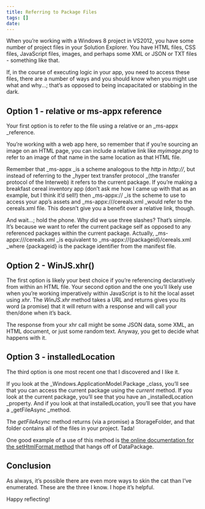 ```yaml
---
title: Referring to Package Files
tags: []
date: 
---
```


When you&rsquo;re working with a Windows 8 project in VS2012, you have some number of project files in your Solution Explorer. You have HTML files, CSS files, JavaScript files, images, and perhaps some XML or JSON or TXT files - something like that.

If, in the course of executing logic in your app, you need to access these files, there are a number of ways and you should know when you might use what and why...; that&rsquo;s as opposed to being incapacitated or stabbing in the dark.

## Option 1 - relative or ms-appx reference

Your first option is to refer to the file using a relative or an _ms-appx _reference.

You&rsquo;re working with a web app here, so remember that if you&rsquo;re sourcing an image on an HTML page, you can include a relative link like _myimage.png_ to refer to an image of that name in the same location as that HTML file.

Remember that _ms-appx _is a scheme analogous to the _http_ in _http://_, but instead of referring to the _hyper text transfer protocol _(the transfer protocol of the Interweb) it refers to the current package. If you&rsquo;re making a breakfast cereal inventory app (don&rsquo;t ask me how I came up with that as an example, but I think it&rsquo;d sell!) then _ms-appx:// _is the scheme to use to access your app&rsquo;s assets and  _ms-appx:///cereals.xml _would refer to the cereals.xml file. This doesn&rsquo;t give you a benefit over a relative link, though.

And wait...; hold the phone. Why did we use three slashes? That&rsquo;s simple. It&rsquo;s because we want to refer the current package self as opposed to any referenced packages within the current package. Actually, _ms-appx:///cereals.xml _is equivalent to _ms-appx://{packageid}/cereals.xml _where {packageid} is the package identifier from the manifest file.

## Option 2 - WinJS.xhr()

The first option is likely your best choice if you&rsquo;re referencing declaratively from within an HTML file. Your second option and the one you&rsquo;ll likely use when you&rsquo;re working imperatively within JavaScript is to hit the local asset using _xhr_. The _WinJS.xhr_ method takes a URL and returns gives you its word (a promise) that it will return with a response and will call your then/done when it&rsquo;s back.

The response from your xhr call might be some JSON data, some XML, an HTML document, or just some random text. Anyway, you get to decide what happens with it.

## Option 3 - installedLocation

The third option is one most recent one that I discovered and I like it.

If you look at the _Windows.ApplicationModel.Package _class, you&rsquo;ll see that you can access the current package using the _current_ method. If you look at the current package, you&rsquo;ll see that you have an _installedLocation _property. And if you look at that installedLocation, you&rsquo;ll see that you have a _getFileAsync _method.

The _getFileAsync_ method returns (via a promise) a StorageFolder, and that folder contains all of the files in your project. Tada!

One good example of a use of this method is [the online documentation for the setHtmlFormat method](http://msdn.microsoft.com/en-us/library/windows/apps/windows.applicationmodel.datatransfer.datapackage.sethtmlformat.aspx) that hangs off of DataPackage.

## Conclusion

As always, it&rsquo;s possible there are even more ways to skin the cat than I&rsquo;ve enumerated. These are the three I know. I hope it&rsquo;s helpful.

Happy reflecting!